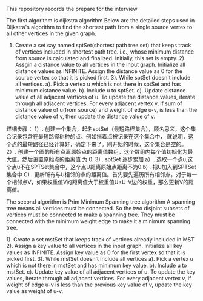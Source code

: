 This repository records the prepare for the interview

The first algorithm is dijkstra algorithm
Below are the detailed steps used in Dijkstra's algorithm to find the shortest path from a
single source vertex to all other vertices in the given graph.
1) Create a set say named sptSet(shortest path tree set) that keeps track of vertices included in shortest path tree.
i.e., whose minimum distance from source is calculated and finalized. Initially, this set is empty.
2). Assgin a distance value to all vertices in the input graph. Initialize all distance values as INFINITE.
Assign the distance value as 0 for the source vertex so that it is picked first.
3). While sptSet doesn't include all vertices.
    a). Pick a vertex u which is not there in sptSet and has minimum distance value.
    b). include u to sptSet.
    c). Update distance value of all adjacent vertices of u. To update the distance values, iterate through all adjacent
    vertices. For every adjacent vertex v, if sum of distance value of u(from source) and weight of edge u-v, is less than
    the distance value of v, then update the distance value of v.

详细步骤：
1）. 创建一个集合，起名sptSet（最短路径集合），顾名思义，这个集合记录包含在最短路径树种的点。例如挡着点被记录在这个集合中，
就说明，这个点的最短路径已经计算好，确定下来了。刚开始的时候，这个集合是空的。
2）. 创建一个图的所有点离原始点的距离值数组，这个数组内每个值初始化为最大值。然后设置原始点的距离值 为 0.
3) . sptSet 逐步累加
    a）. 选取一个点u,这个点u不在SPTSet集合中，这个点U距离原始点距离不为0
    b) . 把U加入到SPTSet集合中
    C) . 更新所有与U相邻的点的距离值。首先要先遍历所有相邻点，对于每一个相邻点V，如果权重值V的距离值大于权重值U+U-V边的权重，那么更新V的距离值。


The second algorithm is Prim Minimum Spanning tree algorithm
A spanning tree means all vertices must be connected.
So the two disjoint subsets of vertices must be connected to make a spanning tree.
They must be connected with the minimum weight edge to make it a minimum spanning tree.

1). Create a set mstSet that keeps track of vertices already included in MST
2). Assign a key value to all vertices in the input graph. Initialize all key values as INFINITE.
Assign key value as 0 for the first vertex so that it is picked first.
3). While mstSet doesn't include all vertices
    a). Pick a vertex u which is not there in mstSet and has minimum key value.
    b). Include u to mstSet.
    c). Update key value of all adjacent vertices of u. To update the key values, iterate through all adjacent vertices.
        For every adjacent vertex v, if weight of edge u-v is less than the previous key value of v, update the key value as weight of u-v.
